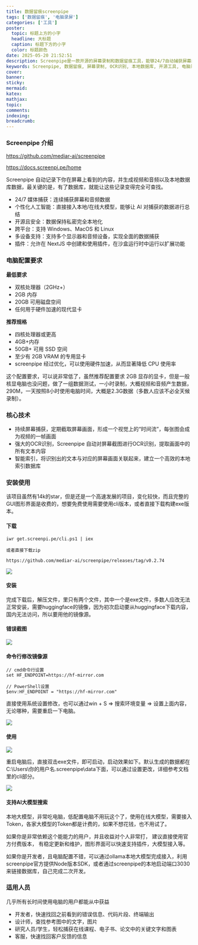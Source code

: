 ```yaml
---
title: 数据留痕screenpipe
tags: ['数据留痕', '电脑录屏']
categories: ['工具']
poster:
  topic: 标题上方的小字
  headline: 大标题
  caption: 标题下方的小字
  color: 标题颜色
date: 2025-05-20 21:52:51
description: Screenpipe是一款开源的屏幕录制和数据留痕工具，能够24/7自动捕获屏幕内容、音频数据，并通过OCR技术提取文本，建立本地数据库实现完全可搜索的记录。支持Windows、MacOS和Linux，适合开发者、设计师、研究人员等需要回溯工作历史的用户使用。
keywords: Screenpipe, 数据留痕, 屏幕录制, OCR识别, 本地数据库, 开源工具, 电脑录屏, 工作记录, 文本提取, 跨平台
cover:
banner:
sticky:
mermaid:
katex:
mathjax:
topic:
comments:
indexing:
breadcrumb:
---
```


### Screenpipe 介绍

https://github.com/mediar-ai/screenpipe

https://docs.screenpi.pe/home

Screenpipe 自动记录下你在屏幕上看到的内容，并生成视频和音频以及本地数据库数据，最关键的是，有了数据库，就能让这些记录变得完全可查找。

- 24/7 媒体捕获：连续捕获屏幕和音频数据
- 个性化人工智能：直接接入本地/在线大模型，能够让 AI 对捕获的数据进行总结
- 开源且安全：数据保持私密完全本地化
- 跨平台：支持 Windows、MacOS 和 Linux
- 多设备支持：支持多个显示器和音频设备，实现全面的数据捕获
- 插件：允许在 NextJS 中创建和使用插件，在沙盒运行时中运行以扩展功能

### 电脑配置要求

**最低要求**

- 双核处理器（2GHz+）
- 2GB 内存
- 20GB 可用磁盘空间
- 任何用于硬件加速的现代显卡


**推荐规格**

- 四核处理器或更高
- 4GB+内存
- 50GB+ 可用 SSD 空间
- 至少有 2GB VRAM 的专用显卡
- screenpipe 经过优化，可以使用硬件加速，从而显著降低 CPU 使用率

这个配置要求，可以说非常低了，虽然推荐配置要求 2GB 显存的显卡，但是一般核显电脑也没问题，做了一组数据测试，一小时录制，大概视频和音频产生数据，290M，一天按照8小时使用电脑时间，大概是2.3G数据（多数人应该不必全天候录制）。

### 核心技术

- 持续屏幕捕获，定期截取屏幕画面，形成一个视觉上的“时间流”，每张图会成为视频的一帧画面
- 强大的OCR识别，Screenpipe 自动对屏幕截图进行OCR识别，提取画面中的所有文本内容
- 智能索引，将识别出的文本与对应的屏幕画面关联起来，建立一个高效的本地索引数据库

### 安装使用

该项目虽然有14k的star，但是还是一个高速发展的项目，变化较快，而且完整的GUI图形界面是收费的，想要免费使用需要使用cli版本，或者直接下载构建exe版本。

#### 下载

```
iwr get.screenpi.pe/cli.ps1 | iex

或者直接下载zip

https://github.com/mediar-ai/screenpipe/releases/tag/v0.2.74

```

![](https://pub-7fe6bbbffb8045bf9f5bbb3f378ea457.r2.dev/screenpipe/screenpipe1.png)

#### 安装

完成下载后，解压文件，里只有两个文件，其中一个是exe文件，多数人应改无法正常安装，需要huggingface的镜像，因为初次启动要从huggingface下载内容，国内无法访问，所以要用他的镜像源。

#### 错误截图

![](https://pub-7fe6bbbffb8045bf9f5bbb3f378ea457.r2.dev/screenpipe/screenpipe6.png)

#### 命令行修改镜像源

```
// cmd命令行设置
set HF_ENDPOINT=https://hf-mirror.com

// PowerShell设置
$env:HF_ENDPOINT = "https://hf-mirror.com"
```

直接使用系统设置修改，也可以通过win + S => 搜索环境变量 => 设置上面内容，无论哪种，需要重启一下电脑。

![](https://pub-7fe6bbbffb8045bf9f5bbb3f378ea457.r2.dev/screenpipe/screenpipe4.png)

#### 使用

![](https://pub-7fe6bbbffb8045bf9f5bbb3f378ea457.r2.dev/screenpipe/screenpipe2.png)

重启电脑后，直接双击exe文件，即可启动，启动效果如下。默认生成的数据都在 C:\Users\你的用户名\.screenpipe\data下面，可以通过设置更改，详细参考文档里的cli部分。

![](https://pub-7fe6bbbffb8045bf9f5bbb3f378ea457.r2.dev/screenpipe/screenpipe5.png)

#### 支持AI大模型搜索

本地大模型，非常吃电脑，低配置电脑不用玩这个了，使用在线大模型，需要接入Token，各家大模型的Token都是计费的，如果不想花钱，也不用试了。

如果你是非常依赖这个能能力的用户，并且收益对个人非常打， 建议直接使用官方付费版本， 有稳定更新和维护，图形界面可以快速支持插件，大模型接入等。

如果你是开发者，且电脑配置不错，可以通过ollama本地大模型完成接入，利用screenpipe官方提供Node版本SDK，或者通过screenpipe的本地启动端口3030来链接数据库，自己完成二次开发。

### 适用人员

几乎所有长时间使用电脑的用户都能从中获益

- 开发者，快速找回之前看到的错误信息、代码片段、终端输出
- 设计师，查找参考图中的文字，图片
- 研究人员/学生，轻松捕获在线课程、电子书、论文中的关键文字和图表
- 客服，快速找回客户反馈的信息
